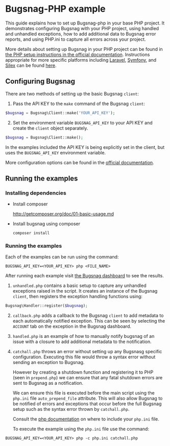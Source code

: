 # Bugsnag-PHP example

This guide explains how to set up Bugsnag-php in your base PHP project.  It demonstrates configuring Bugsnag with your PHP project, using handled and unhandled exceptions, how to add additional data to Bugsnag error reports, and using PHP.ini to capture all errors across your project.

More details about setting up Bugsnag in your PHP project can be found in [the PHP setup instructions in the official documentation](https://docs.bugsnag.com/platforms/php/other/).  Instructions appropriate for more specific platforms including [Laravel](https://docs.bugsnag.com/platforms/php/laravel/), [Symfony](https://docs.bugsnag.com/platforms/php/symfony/), and [Silex](https://docs.bugsnag.com/platforms/php/silex/) can be found [here](https://docs.bugsnag.com/platforms/php/).


## Configuring Bugsnag

There are two methods of setting up the basic Bugsnag `client`:

1. Pass the API KEY to the `make` command of the Bugsnag `client`:
```php
$bugsnag = Bugsnag\Client::make('YOUR_API_KEY');
```

2. Set the environment variable `BUGSNAG_API_KEY` to your API KEY and create the `client` object separately.
```php
$bugsnag = Bugsnag\Client::make();
```

In the examples included the API KEY is being explicitly set in the client, but uses the `BUGSNAG_API_KEY` environment variable.

More configuration options can be found in the [official documentation](https://docs.bugsnag.com/platforms/php/other/configuration-options/).


## Running the examples

### Installing dependencies

-   Install composer

    <http://getcomposer.org/doc/01-basic-usage.md>

-   Install bugsnag using composer

    ```shell
    composer install
    ```

### Running the examples

Each of the examples can be run using the command:
```shell
BUGSNAG_API_KEY=<YOUR_API_KEY> php <FILE_NAME>
```
After running each example visit [the Bugsnag dashboard](https://app.bugsnag.com) to see the results.

1. `unhandled.php` contains a basic setup to capture any unhandled exceptions raised in the script. It creates an instance of the Bugsnag `client`, then registers the exception handling functions using:
```php
Bugsnag\Handler::register($bugsnag);
```

2. `callback.php` adds a callback to the Bugsnag `client` to add metadata to each automatically notified exception.  This can be seen by selecting the `ACCOUNT` tab on the exception in the Bugsnag dashboard.

3. `handled.php` is an example of how to manually notify bugsnag of an issue with a closure to add additional metadata to the notification.

4. `catchall.php` throws an error without setting up any Bugsnasg specific configuration.  Executing this file would throw a syntax error without sending an exception to Bugsnag.

    However by creating a shutdown function and registering it to PHP (seen in `prepend.php`) we can ensure that any fatal shutdown errors are sent to Bugsnag as a notification.

    We can ensure this file is executed before the main script using the `php.ini` file `auto_prepend_file` attribute.  This will also allow Bugsnag to be notified of errors and exceptions that occur before the full Bugsnag setup such as the syntax error thrown by `catchall.php`.

    Consult the [php documentation](http://php.net/manual/en/configuration.file.php) on where to include your `php.ini` file.

    To execute the example using the `php.ini` file use the command:

```shell
BUGSNAG_API_KEY=<YOUR_API_KEY> php -c php.ini catchall.php
```
